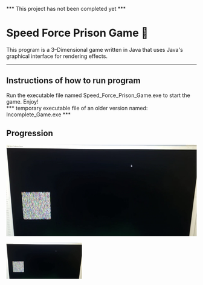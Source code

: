 *** This project has not been completed yet ***

# Speed Force Prison Game :runner:
This program is a 3&ndash;Dimensional game written in Java that uses Java&apos;s graphical interface for rendering effects.

---
## Instructions of how to run program
Run the executable file named Speed&lowbar;Force&lowbar;Prison&lowbar;Game.exe to start the game. Enjoy!<br>
*** temporary executable file of an older version named: Incomplete_Game.exe ***

## Progression
![Progression One](https://github.com/JoshMJohnson/Portfolio-Josh-Johnson/blob/main/Speed_Force_Prison_Game/game_progression/1.png)


<img width="200" alt="Progression One" src="https://github.com/JoshMJohnson/Portfolio-Josh-Johnson/blob/main/Speed_Force_Prison_Game/game_progression/1.png">
